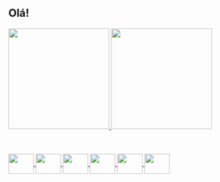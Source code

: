 ## Olá!
<div>
  <a href="https://github.com/jschwitzki">
  <img height="200em" src="https://github-readme-stats.vercel.app/api?username=jschwitzki&show_icons=true&theme=midnight-purple&include_all_commits=true&count_private=true"/>
  <img height="200em" src="https://github-readme-stats.vercel.app/api/top-langs/?username=jschwitzki&layout=compact&langs_count=7&theme=midnight-purple"/>
</div>

##
<div style="display: inline_block"><br>
  <img align="center" height="40" width="50" src="https://cdn.jsdelivr.net/gh/devicons/devicon/icons/elixir/elixir-original.svg" >
  <img align="center" height="40" width="50" src="https://cdn.jsdelivr.net/gh/devicons/devicon/icons/javascript/javascript-plain.svg" >
  <img align="center" height="40" width="50" src="https://cdn.jsdelivr.net/gh/devicons/devicon/icons/ruby/ruby-original.svg" >
  <img align="center" height="40" width="50" src="https://cdn.jsdelivr.net/gh/devicons/devicon/icons/css3/css3-original.svg" >
  <img align="center" height="40" width="50" fill="#60be86" src="https://cdn.jsdelivr.net/gh/devicons/devicon/icons/typescript/typescript-plain.svg" >
  <img align="center" height="40" width="50" src="https://cdn.jsdelivr.net/gh/devicons/devicon/icons/html5/html5-plain.svg" />
</div>
